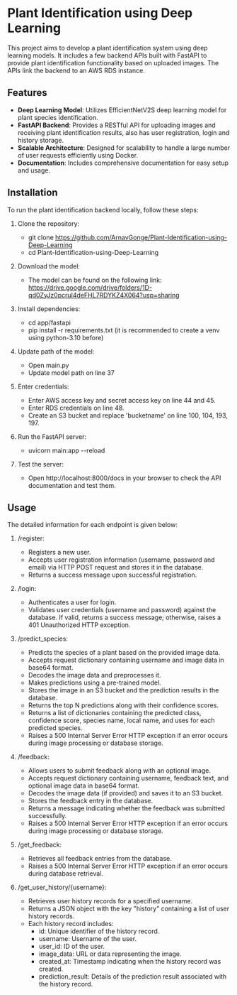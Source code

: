 # Plant Identification using Deep Learning

This project aims to develop a plant identification system using deep learning models. It includes a few backend APIs built with FastAPI to provide plant identification functionality based on uploaded images. The APIs link the backend to an AWS RDS instance.


## Features

- **Deep Learning Model**: Utilizes EfficientNetV2S deep learning model for plant species identification.
- **FastAPI Backend**: Provides a RESTful API for uploading images and receiving plant identification results, also has user registration, login and history storage.
- **Scalable Architecture**: Designed for scalability to handle a large number of user requests efficiently using Docker.
- **Documentation**: Includes comprehensive documentation for easy setup and usage.
  

## Installation

To run the plant identification backend locally, follow these steps:

1. Clone the repository:
   - git clone https://github.com/ArnavGonge/Plant-Identification-using-Deep-Learning
   - cd Plant-Identification-using-Deep-Learning
  
2. Download the model:
   - The model can be found on the following link: https://drive.google.com/drive/folders/1D-qd0ZyJz0pcruI4deFHL7RDYKZ4X064?usp=sharing    

3. Install dependencies:
    - cd app/fastapi
    - pip install -r requirements.txt (it is recommended to create a venv using python-3.10 before)

4. Update path of the model:
   - Open main.py
   - Update model path on line 37

5. Enter credentials:
   - Enter AWS access key and secret access key on line 44 and 45.
   - Enter RDS credentials on line 48.
   - Create an S3 bucket and replace 'bucketname' on line 100, 104, 193, 197.

6. Run the FastAPI server:
   - uvicorn main:app --reload
  
7. Test the server:
   - Open http://localhost:8000/docs in your browser to check the API documentation and test them.
     
  
## Usage

The detailed information for each endpoint is given below:

1. /register:
   - Registers a new user.
   - Accepts user registration information (username, password and email) via HTTP POST request and stores it in the database.
   - Returns a success message upon successful registration.
     
2. /login:
   - Authenticates a user for login.
   - Validates user credentials (username and password) against the database. If valid, returns a success message; otherwise, raises a 401 Unauthorized HTTP exception.
     
3. /predict_species:
   - Predicts the species of a plant based on the provided image data.
   - Accepts request dictionary containing username and image data in base64 format.
   - Decodes the image data and preprocesses it.
   - Makes predictions using a pre-trained model.
   - Stores the image in an S3 bucket and the prediction results in the database.
   - Returns the top N predictions along with their confidence scores.
   - Returns a list of dictionaries containing the predicted class, confidence score, species name, local name, and uses for each predicted species.
   - Raises a 500 Internal Server Error HTTP exception if an error occurs during image processing or database storage.

4. /feedback:
   - Allows users to submit feedback along with an optional image.
   - Accepts request dictionary containing username, feedback text, and optional image data in base64 format.
   - Decodes the image data (if provided) and saves it to an S3 bucket.
   - Stores the feedback entry in the database.
   - Returns a message indicating whether the feedback was submitted successfully.
   - Raises a 500 Internal Server Error HTTP exception if an error occurs during image processing or database storage.

5. /get_feedback:
   - Retrieves all feedback entries from the database.
   - Raises a 500 Internal Server Error HTTP exception if an error occurs during database retrieval.
  
6. /get_user_history/{username}:
   - Retrieves user history records for a specified username.
   - Returns a JSON object with the key "history" containing a list of user history records.
   - Each history record includes:
       - id: Unique identifier of the history record.
       - username: Username of the user.
       - user_id: ID of the user.
       - image_data: URL or data representing the image.
       - created_at: Timestamp indicating when the history record was created.
       - prediction_result: Details of the prediction result associated with the history record.   

